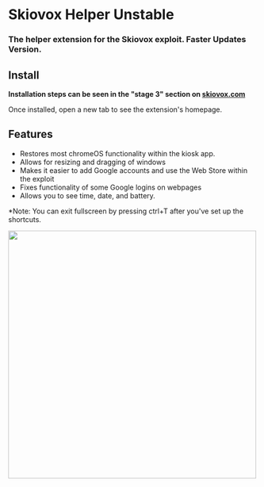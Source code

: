 # Skiovox Helper Unstable
### The helper extension for the Skiovox exploit. Faster Updates Version.

## Install

**Installation steps can be seen in the "stage 3" section on [skiovox.com](https://skiovox.com)**

Once installed, open a new tab to see the extension's homepage.

## Features
- Restores most chromeOS functionality within the kiosk app.
- Allows for resizing and dragging of windows
- Makes it easier to add Google accounts and use the Web Store within the exploit
- Fixes functionality of some Google logins on webpages
- Allows you to see time, date, and battery.

*Note: You can exit fullscreen by pressing ctrl+T after you've set up the shortcuts.

<img src="https://github.com/bypassiwastaken/skiovox-helper/assets/144500273/baa94258-e1e0-46aa-831b-6667c39c5374" width="500">
